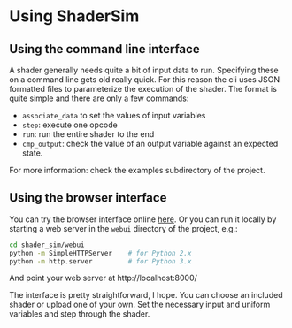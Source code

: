 # Using ShaderSim

## Using the command line interface

A shader generally needs quite a bit of input data to run. Specifying these on a command line gets old really quick. For this reason the cli uses JSON formatted files to parameterize the execution of the shader. The format is quite simple and there are only a few commands:

- `associate_data` to set the values of input variables
- `step`: execute one opcode
- `run`: run the entire shader to the end
- `cmp_output`: check the value of an output variable against an expected state.

For more information: check the examples subdirectory of the project.

## Using the browser interface

You can try the browser interface online [here](XXX). Or you can run it locally by starting a web server in the `webui` directory of the project, e.g.:

```bash
cd shader_sim/webui
python -m SimpleHTTPServer    # for Python 2.x
python -m http.server         # for Python 3.x
```

And point your web server at http://localhost:8000/

The interface is pretty straightforward, I hope. You can choose an included shader or upload one of your own. Set the necessary input and uniform variables and step through the shader.